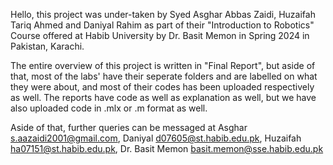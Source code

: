 Hello, this project was under-taken by Syed Asghar Abbas Zaidi, Huzaifah Tariq Ahmed and Daniyal Rahim as part of their "Introduction to Robotics" Course offered at Habib University by Dr. Basit Memon in Spring 2024 in Pakistan, Karachi. 

The entire overview of this project is written in "Final Report", but aside of that, most of the labs' have their seperate folders and are labelled on what they were about, 
and most of their codes has been uploaded respectively as well. The reports have code as well as explanation as well, but we have also uploaded code in .mlx or .m format as well.

Aside of that, further queries can be messaged at Asghar s.aazaidi2001@gmail.com, Daniyal d07605@st.habib.edu.pk, Huzaifah ha07151@st.habib.edu.pk, Dr. Basit Memon basit.memon@sse.habib.edu.pk
